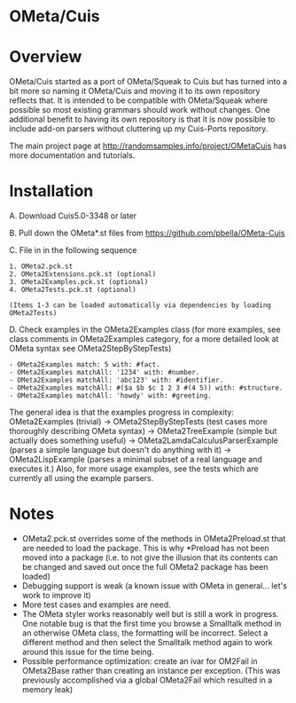 OMeta/Cuis
==========

# Overview

OMeta/Cuis started as a port of OMeta/Squeak to Cuis but has turned into a bit more so naming it OMeta/Cuis and moving it to its own repository reflects that.  It is intended to be compatible with OMeta/Squeak where possible so most existing grammars should work without changes.  One additional benefit to having its own repository is that it is now possible to include add-on parsers without cluttering up my Cuis-Ports repository.

The main project page at http://randomsamples.info/project/OMetaCuis has more documentation and tutorials.

# Installation

A. Download Cuis5.0-3348 or later

B. Pull down the OMeta*.st files from https://github.com/pbella/OMeta-Cuis

C. File in in the following sequence

	1. OMeta2.pck.st
	2. OMeta2Extensions.pck.st (optional)
	3. OMeta2Examples.pck.st (optional)
	4. OMeta2Tests.pck.st (optional)

	(Items 1-3 can be loaded automatically via dependencies by loading OMeta2Tests)

D. Check examples in the OMeta2Examples class (for more examples, see class comments in OMeta2Examples category, for a more detailed look at OMeta syntax see OMeta2StepByStepTests)

	- OMeta2Examples match: 5 with: #fact.
	- OMeta2Examples matchAll: '1234' with: #number.
	- OMeta2Examples matchAll: 'abc123' with: #identifier.
	- OMeta2Examples matchAll: #($a $b $c 1 2 3 #(4 5)) with: #structure.
	- OMeta2Examples matchAll: 'howdy' with: #greeting.

The general idea is that the examples progress in complexity: OMeta2Examples (trivial) -> OMeta2StepByStepTests (test cases more thoroughly describing OMeta syntax) -> OMeta2TreeExample (simple but actually does something useful) -> OMeta2LamdaCalculusParserExample (parses a simple language but doesn't do anything with it) -> OMeta2LispExample (parses a minimal subset of a real language and executes it.)  Also, for more usage examples, see the tests which are currently all using the example parsers.

# Notes

- OMeta2.pck.st overrides some of the methods in OMeta2Preload.st that are needed to load the package.  This is why *Preload has not been moved into a package (i.e. to not give the illusion that its contents can be changed and saved out once the full OMeta2 package has been loaded)
- Debugging support is weak (a known issue with OMeta in general... let's work to improve it)
- More test cases and examples are need.
- The OMeta styler works reasonably well but is still a work in progress.  One notable bug is that the first time you browse a Smalltalk method in an otherwise OMeta class, the formatting will be incorrect.  Select a different method and then select the Smalltalk method again to work around this issue for the time being.
- Possible performance optimization: create an ivar for OM2Fail in OMeta2Base rather than creating an instance per exception. (This was previously accomplished via a global OMeta2Fail which resulted in a memory leak)
